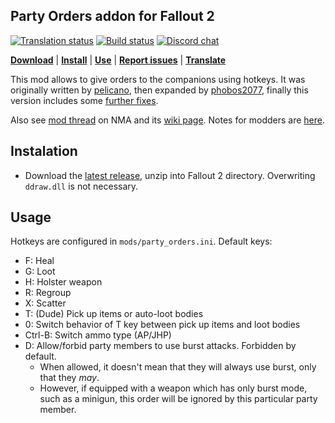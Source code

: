 ## Party Orders addon for Fallout 2

[![Translation status](https://tra.bgforge.net/widgets/fallout/-/party-orders/svg-badge.svg)](https://tra.bgforge.net/projects/fallout/party-orders/)
[![Build status](https://github.com/BGforgeNet/Fallout2_Party_Orders/workflows/build/badge.svg)](https://github.com/BGforgeNet/Fallout2_Party_Orders/actions?query=workflow%3Abuild)
[![Discord chat](https://img.shields.io/discord/420268540700917760?logo=discord)](https://discord.gg/4Yqfggm)

[__Download__](https://github.com/BGforgeNet/Fallout2_Party_Orders/releases/latest)
 | [__Install__](#installation)
 | [__Use__](#usage)
 | [__Report issues__](https://github.com/BGforgeNet/Fallout2_Party_Orders/issues)
 | [__Translate__](https://tra.bgforge.net/projects/fallout/party-orders/)

This mod allows to give orders to the companions using hotkeys.
It was originally written by [pelicano](http://www.nma-fallout.com/members/pelicano.55013/),
then expanded by [phobos2077](https://github.com/phobos2077/),
finally this version includes some [further fixes](doc/changelog.md).

Also see [mod thread](http://www.nma-fallout.com/threads/party-orders-add-on-and-npcs-loot-bodies-mod.190599/) on NMA
and its [wiki page](https://falloutmods.fandom.com/wiki/Party_Orders_add-on).
Notes for modders are [here](doc/modder_notes.md).

## Instalation
* Download the [latest release](https://github.com/BGforgeNet/Fallout2_Party_Orders/releases/latest), unzip into Fallout 2 directory.
  Overwriting `ddraw.dll` is not necessary.

## Usage
Hotkeys are configured in `mods/party_orders.ini`. Default keys:
* F: Heal
* G: Loot
* H: Holster weapon
* R: Regroup
* X: Scatter
* T: (Dude) Pick up items or auto-loot bodies
* 0: Switch behavior of T key between pick up items and loot bodies
* Ctrl-B: Switch ammo type (AP/JHP)
* D: Allow/forbid party members to use burst attacks. Forbidden by default.
  - When allowed, it doesn't mean that they will always use burst, only that they *may*.
  - However, if equipped with a weapon which has only burst mode, such as a minigun, this order will be ignored by this particular party member.
